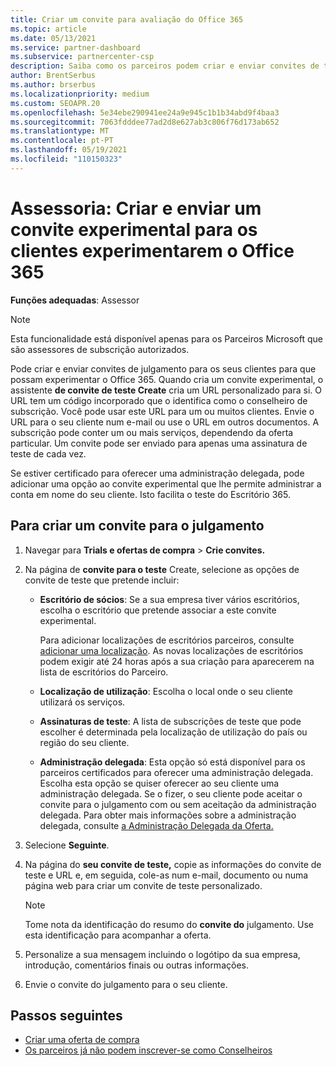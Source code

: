 ```yaml
---
title: Criar um convite para avaliação do Office 365
ms.topic: article
ms.date: 05/13/2021
ms.service: partner-dashboard
ms.subservice: partnercenter-csp
description: Saiba como os parceiros podem criar e enviar convites de teste para os seus clientes experimentarem o Office 365. Os parceiros são muito um consultor de subscrição autorizado.
author: BrentSerbus
ms.author: brserbus
ms.localizationpriority: medium
ms.custom: SEOAPR.20
ms.openlocfilehash: 5e34ebe290941ee24a9e945c1b1b34abd9f4baa3
ms.sourcegitcommit: 7063fdddee77ad2d8e627ab3c806f76d173ab652
ms.translationtype: MT
ms.contentlocale: pt-PT
ms.lasthandoff: 05/19/2021
ms.locfileid: "110150323"
---
```

# <a name="advisors-create-and-send-a-trial-invitation-for-clients-to-try-office-365"></a>Assessoria: Criar e enviar um convite experimental para os clientes experimentarem o Office 365


**Funções adequadas**: Assessor

> [!NOTE]
> Esta funcionalidade está disponível apenas para os Parceiros Microsoft que são assessores de subscrição autorizados.

Pode criar e enviar convites de julgamento para os seus clientes para que possam experimentar o Office 365. Quando cria um convite experimental, o assistente **de convite de teste Create** cria um URL personalizado para si. O URL tem um código incorporado que o identifica como o conselheiro de subscrição. Você pode usar este URL para um ou muitos clientes. Envie o URL para o seu cliente num e-mail ou use o URL em outros documentos. A subscrição pode conter um ou mais serviços, dependendo da oferta particular. Um convite pode ser enviado para apenas uma assinatura de teste de cada vez.

Se estiver certificado para oferecer uma administração delegada, pode adicionar uma opção ao convite experimental que lhe permite administrar a conta em nome do seu cliente. Isto facilita o teste do Escritório 365.

## <a name="to-create-a-trial-invitation"></a>Para criar um convite para o julgamento

1. Navegar para **Trials e ofertas de compra**  >  **Crie convites.**

2. Na página de **convite para o teste** Create, selecione as opções de convite de teste que pretende incluir:

    - **Escritório de sócios**: Se a sua empresa tiver vários escritórios, escolha o escritório que pretende associar a este convite experimental.

        Para adicionar localizações de escritórios parceiros, consulte [adicionar uma localização](manage-locations.md). As novas localizações de escritórios podem exigir até 24 horas após a sua criação para aparecerem na lista de escritórios do Parceiro.

    - **Localização de utilização**: Escolha o local onde o seu cliente utilizará os serviços.
    - **Assinaturas de teste**: A lista de subscrições de teste que pode escolher é determinada pela localização de utilização do país ou região do seu cliente.
    - **Administração delegada**: Esta opção só está disponível para os parceiros certificados para oferecer uma administração delegada. Escolha esta opção se quiser oferecer ao seu cliente uma administração delegada. Se o fizer, o seu cliente pode aceitar o convite para o julgamento com ou sem aceitação da administração delegada. Para obter mais informações sobre a administração delegada, consulte [a Administração Delegada da Oferta.](customers-revoke-admin-privileges.md)

3. Selecione **Seguinte**.

4. Na página do **seu convite de teste,** copie as informações do convite de teste e URL e, em seguida, cole-as num e-mail, documento ou numa página web para criar um convite de teste personalizado.

    > [!NOTE]
    > Tome nota da identificação do resumo do **convite do** julgamento. Use esta identificação para acompanhar a oferta.

5. Personalize a sua mensagem incluindo o logótipo da sua empresa, introdução, comentários finais ou outras informações.

6. Envie o convite do julgamento para o seu cliente.

## <a name="next-steps"></a>Passos seguintes

- [Criar uma oferta de compra](advisor-create-a-purchase-offer.md)
- [Os parceiros já não podem inscrever-se como Conselheiros](advisors-no-csp.md)
